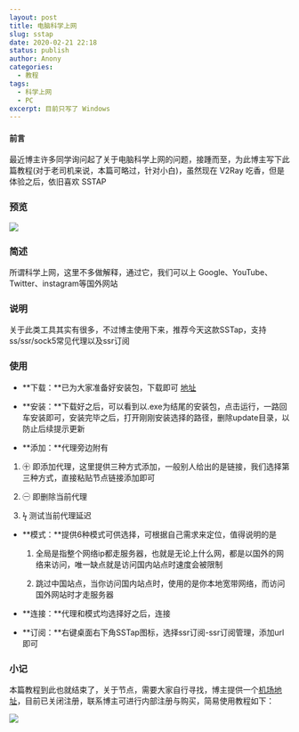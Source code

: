 ```yaml
---
layout: post
title: 电脑科学上网
slug: sstap
date: 2020-02-21 22:18
status: publish
author: Anony
categories: 
  - 教程
tags: 
  - 科学上网
  - PC
excerpt: 目前只写了 Windows
---
```


#### 前言
最近博主许多同学询问起了关于电脑科学上网的问题，接踵而至，为此博主写下此篇教程(对于老司机来说，本篇可略过，针对小白)，虽然现在 V2Ray 吃香，但是体验之后，依旧喜欢 SSTAP

### 预览

![](F:\site-Blog\src\教程\assets\sstap.PNG)

### 简述
所谓科学上网，这里不多做解释，通过它，我们可以上 Google、YouTube、Twitter、instagram等国外网站
### 说明
关于此类工具其实有很多，不过博主使用下来，推荐今天这款SSTap，支持ss/ssr/sock5常见代理以及ssr订阅
### 使用
* **下载：**已为大家准备好安装包，下载即可 [地址](https://onedrive.pp.ua/?/Software/PC/SSTap/SSTap-beta-setup-1.0.9.7.exe)

* **安装：**下载好之后，可以看到以.exe为结尾的安装包，点击运行，一路回车安装即可，安装完毕之后，打开刚刚安装选择的路径，删除update目录，以防止后续提示更新

* **添加：**代理旁边附有
1. ㊉ 即添加代理，这里提供三种方式添加，一般别人给出的是链接，我们选择第三种方式，直接粘贴节点链接添加即可
	
2. ㊀ 即删除当前代理
	
3. ϟ 测试当前代理延迟
	
* **模式：**提供6种模式可供选择，可根据自己需求来定位，值得说明的是

	1. 全局是指整个网络ip都走服务器，也就是无论上什么网，都是以国外的网络来访问，唯一缺点就是访问国内站点时速度会被限制

	2. 跳过中国站点，当你访问国内站点时，使用的是你本地宽带网络，而访问国外网站时才走服务器

* **连接：**代理和模式均选择好之后，连接

* **订阅：**右键桌面右下角SSTap图标，选择ssr订阅-ssr订阅管理，添加url即可

### 小记
本篇教程到此也就结束了，关于节点，需要大家自行寻找，博主提供一个[机场地址](https://lpssxs.com/)，目前已关闭注册，联系博主可进行内部注册与购买，简易使用教程如下：

![](F:\site-Blog\src\教程\assets\IMG_1470.JPG)